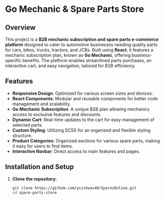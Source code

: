 # Go Mechanic & Spare Parts Store

## Overview

This project is a **B2B mechanic subscription and spare parts e-commerce platform** designed to cater to automotive businesses needing quality parts for cars, bikes, trucks, tractors, and JCBs. Built using **React**, it features a mechanic subscription plan, known as **Go Mechanic**, offering business-specific benefits. The platform enables streamlined parts purchases, an interactive cart, and easy navigation, tailored for B2B efficiency.

## Features

- **Responsive Design**: Optimized for various screen sizes and devices.
- **React Components**: Modular and reusable components for better code management and scalability.
- **Go Mechanic Subscription**: A unique B2B plan allowing mechanics access to exclusive features and discounts.
- **Dynamic Cart**: Real-time updates to the cart for easy management of selected parts.
- **Custom Styling**: Utilizing SCSS for an organized and flexible styling structure.
- **Product Categories**: Organized sections for various spare parts, making it easy for users to find items.
- **Interactive Navbar**: Direct access to main features and pages.

## Installation and Setup

1. **Clone the repository**:
   ```bash
   git clone https://github.com/yvishwas40/SparesOnline.git
   cd spare-parts-store
